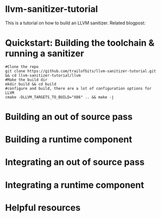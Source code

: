# llvm-sanitizer-tutorial

This is a tutorial on how to build an LLVM sanitizer. 
Related blogpost: <URL HERE> 

# Quickstart: Building the toolchain & running a sanitizer 
 
```
#Clone the repo
git clone https://github.com/trailofbits/llvm-sanitizer-tutorial.git && cd llvm-sanitizer-tutorial/llvm 
#Make the build dir 
mkdir build && cd build 
#configure and build, there are a lot of configuration options for LLVM
cmake -DLLVM_TARGETS_TO_BUILD="X86" .. && make -j
```

# Building an out of source pass 

# Building a runtime component 

# Integrating an out of source pass 

# Integrating a runtime component 

# Helpful resources 

